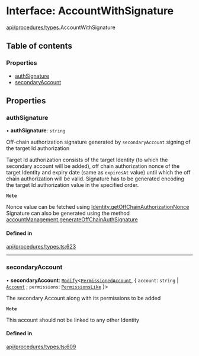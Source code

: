 # Interface: AccountWithSignature

[api/procedures/types](../wiki/api.procedures.types).AccountWithSignature

## Table of contents

### Properties

- [authSignature](../wiki/api.procedures.types.AccountWithSignature#authsignature)
- [secondaryAccount](../wiki/api.procedures.types.AccountWithSignature#secondaryaccount)

## Properties

### authSignature

• **authSignature**: `string`

Off-chain authorization signature generated by `secondaryAccount` signing of the target Id authorization

Target Id authorization consists of the target Identity (to which the secondary account will be added),
off chain authorization nonce of the target Identity and expiry date (same as `expiresAt` value) until which the off chain authorization will be valid.
Signature has to be generated encoding the target Id authorization value in the specified order.

**`Note`**

Nonce value can be fetched using [Identity.getOffChainAuthorizationNonce](../wiki/api.entities.Identity.Identity#getoffchainauthorizationnonce)
Signature can also be generated using the method [accountManagement.generateOffChainAuthSignature](../wiki/api.client.AccountManagement.AccountManagement#generateoffchainauthsignature)

#### Defined in

[api/procedures/types.ts:623](https://github.com/PolymeshAssociation/polymesh-sdk/blob/88db4a91/src/api/procedures/types.ts#L623)

___

### secondaryAccount

• **secondaryAccount**: [`Modify`](../wiki/types.utils#modify)\<[`PermissionedAccount`](../wiki/api.entities.types.PermissionedAccount), \{ `account`: `string` \| [`Account`](../wiki/api.entities.Account.Account) ; `permissions`: [`PermissionsLike`](../wiki/api.entities.types#permissionslike)  }\>

The secondary Account along with its permissions to be added

**`Note`**

This account should not be linked to any other Identity

#### Defined in

[api/procedures/types.ts:609](https://github.com/PolymeshAssociation/polymesh-sdk/blob/88db4a91/src/api/procedures/types.ts#L609)
